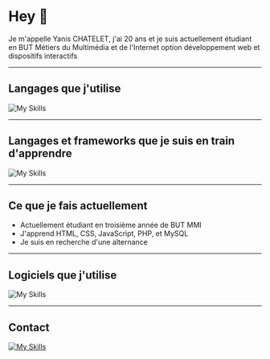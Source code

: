 # Hey 👋 
Je m'appelle Yanis CHATELET, j'ai 20 ans et je suis actuellement étudiant en BUT Métiers du Multimédia et de l'Internet option développement web et dispositifs interactifs

---
## Langages que j'utilise
![My Skills](https://skillicons.dev/icons?i=html,css,js,php,mysql,py)

---
## Langages et frameworks que je suis en train d'apprendre
![My Skills](https://skillicons.dev/icons?i=cs,react,nodejs,kotlin)

---
## Ce que je fais actuellement
- Actuellement étudiant en troisième année de BUT MMI
- J'apprend HTML, CSS, JavaScript, PHP, et MySQL
- Je suis en recherche d'une alternance

---
## Logiciels que j'utilise
![My Skills](https://skillicons.dev/icons?i=vscode,git,github,idea,unity,wordpress,figma,ps,discord,teams)

---
## Contact
[![My Skills](https://skillicons.dev/icons?i=linkedin)](https://www.linkedin.com/in/yanis-chatelet-73953a221)
